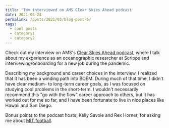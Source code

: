 ```yaml
---
title: 'Tom interviewed on AMS Clear Skies Ahead podcast'
date: 2021-03-24
permalink: /posts/2021/03/blog-post-5/
tags:
  - cool posts
  - category1
  - category2
---
```


Check out my interview on AMS's [Clear Skies Ahead podcast](https://www.ametsoc.org/index.cfm/ams/education-careers/careers/career-guides-tools/all-about-careers-in-meteorology/clear-skies-ahead-podcast/), where I talk about my experience as an oceanographic researcher at Scripps and interviewing/onboarding for a new job during the pandemic. 

Describing my background and career choices in the interview, I realized that it has been a winding path into BOEM. During much of that time, I didn't have clear medium- to long-term career goals, as I was focused on studying cool problems in the short-term. I wouldn't necessarily recommend this "go with the flow" career approach to others, but it has worked out for me so far, and I have been fortunate to live in nice places like Hawaii and San Diego.

Bonus points to the podcast hosts, Kelly Savoie and Rex Horner, for asking me about [MIT football](https://www.mitathletics.com/sports/m-footbl/index).
